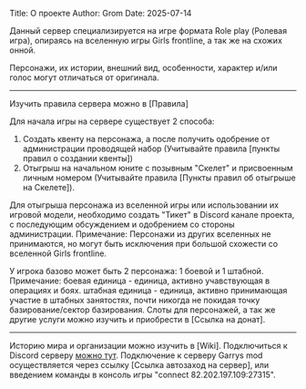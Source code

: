 Title: О проекте
Author: Grom
Date: 2025-07-14

Данный сервер специализируется на игре формата Role play (Ролевая игра), опираясь на вселенную игры Girls frontline, а так же на схожих онной.

Персонажи, их истории, внешний вид, особенности, характер и/или голос могут отличаться от оригинала.

---

Изучить правила сервера можно в [Правила]

Для начала игры на сервере существует 2 способа:
1) Создать квенту на персонажа, а после получить одобрение от администрации проводящей набор (Учитывайте правила [пункты правил о создании квенты])
2) Отыгрыш на начальном юните с позывным "Скелет" и присвоенным личным номером (Учитывайте правила [Пункты правил об отыгрыше на Скелете]).

Для отыгрыша персонажа из вселенной игры или использовании их игровой модели, необходимо создать "Тикет" в Discord канале проекта, с последующим обсуждением и одобрением со стороны администрации.
Примечание: Персонажи из других вселенных не принимаются, но могут быть исключения при большой схожести со вселенной Girls frontline.

У игрока базово может быть 2 персонажа: 1 боевой и 1 штабной.
Примечание: боевая единица - единица, активно учавствующая в операциях и боях. штабная единица - единица, активно принимающая участие в штабных занятостях, почти никогда не покидая точку базирование/сектор базирования.
Слоты для персонажей, а так же другие услуги можно изучить и приобрести в [Ссылка на донат].

---

Историю мира и организации можно изучить в [Wiki].
Подключиться к Discord серверу [можно тут](/discord).
Подключение к серверу Garrys mod осуществляется через ссылку [Ссылка автозаход на сервер], или введением команды в консоль игры "connect 82.202.197.109:27315".

